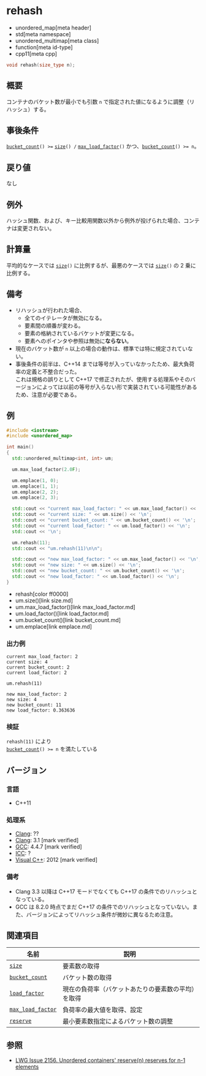 # rehash
* unordered_map[meta header]
* std[meta namespace]
* unordered_multimap[meta class]
* function[meta id-type]
* cpp11[meta cpp]

```cpp
void rehash(size_type n);
```

## 概要
コンテナのバケット数が最小でも引数 `n` で指定された値になるように調整（リハッシュ）する。


## 事後条件
[`bucket_count`](bucket_count.md)`() >=` [`size`](size.md)`() /` [`max_load_factor`](max_load_factor.md)`()` かつ、[`bucket_count`](bucket_count.md)`() >= n`。


## 戻り値
なし


## 例外
ハッシュ関数、および、キー比較用関数以外から例外が投げられた場合、コンテナは変更されない。


## 計算量
平均的なケースでは [`size`](size.md)`()` に比例するが、最悪のケースでは [`size`](size.md)`()` の 2 乗に比例する。


## 備考
- リハッシュが行われた場合、
	- 全てのイテレータが無効になる。
	- 要素間の順番が変わる。
	- 要素の格納されているバケットが変更になる。
	- 要素へのポインタや参照は無効に**ならない**。
- 現在のバケット数が `n` 以上の場合の動作は、標準では特に規定されていない。
- 事後条件の前半は、C++14 までは等号が入っていなかったため、最大負荷率の定義と不整合だった。  
	これは規格の誤りとして C++17 で修正されたが、使用する処理系やそのバージョンによっては以前の等号が入らない形で実装されている可能性があるため、注意が必要である。


## 例
```cpp example
#include <iostream>
#include <unordered_map>

int main()
{
  std::unordered_multimap<int, int> um;

  um.max_load_factor(2.0F);

  um.emplace(1, 0);
  um.emplace(1, 1);
  um.emplace(2, 2);
  um.emplace(2, 3);

  std::cout << "current max_load_factor: " << um.max_load_factor() << '\n';
  std::cout << "current size: " << um.size() << '\n';
  std::cout << "current bucket_count: " << um.bucket_count() << '\n';
  std::cout << "current load_factor: " << um.load_factor() << '\n';
  std::cout << '\n';

  um.rehash(11);
  std::cout << "um.rehash(11)\n\n";

  std::cout << "new max_load_factor: " << um.max_load_factor() << '\n';
  std::cout << "new size: " << um.size() << '\n';
  std::cout << "new bucket_count: " << um.bucket_count() << '\n';
  std::cout << "new load_factor: " << um.load_factor() << '\n';
}
```
* rehash[color ff0000]
* um.size()[link size.md]
* um.max_load_factor()[link max_load_factor.md]
* um.load_factor()[link load_factor.md]
* um.bucket_count()[link bucket_count.md]
* um.emplace[link emplace.md]

### 出力例
```
current max_load_factor: 2
current size: 4
current bucket_count: 2
current load_factor: 2

um.rehash(11)

new max_load_factor: 2
new size: 4
new bucket_count: 11
new load_factor: 0.363636
```

### 検証
`rehash(11)` により  
[`bucket_count`](bucket_count.md)`() >= n`  を満たしている

## バージョン
### 言語
- C++11

### 処理系
- [Clang](/implementation.md#clang): ??
- [Clang](/implementation.md#clang): 3.1 [mark verified]
- [GCC](/implementation.md#gcc): 4.4.7 [mark verified]
- [ICC](/implementation.md#icc): ?
- [Visual C++](/implementation.md#visual_cpp): 2012 [mark verified]

### 備考
- Clang 3.3 以降は C++17 モードでなくても C++17 の条件でのリハッシュとなっている。
- GCC は 8.2.0 時点でまだ C++17 の条件でのリハッシュとなっていない。また、バージョンによってリハッシュ条件が微妙に異なるため注意。


## 関連項目

| 名前 | 説明 |
|-------------------------------------------|--------------|
| [`size`](size.md)                       | 要素数の取得 |
| [`bucket_count`](bucket_count.md)       | バケット数の取得 |
| [`load_factor`](load_factor.md)         | 現在の負荷率（バケットあたりの要素数の平均）を取得 |
| [`max_load_factor`](max_load_factor.md) | 負荷率の最大値を取得、設定 |
| [`reserve`](reserve.md)                 | 最小要素数指定によるバケット数の調整 |


## 参照
- [LWG Issue 2156. Unordered containers' reserve(n) reserves for n-1 elements](https://wg21.cmeerw.net/lwg/issue2156)
